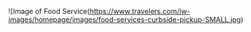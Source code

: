 ![Image of Food Service(https://www.travelers.com/iw-images/homepage/images/food-services-curbside-pickup-SMALL.jpg)
